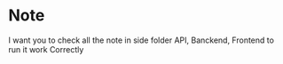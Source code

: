 <h1>Note</h1>
<p>I want you to check all the note in side folder API, Banckend, Frontend to run it work Correctly</p>
